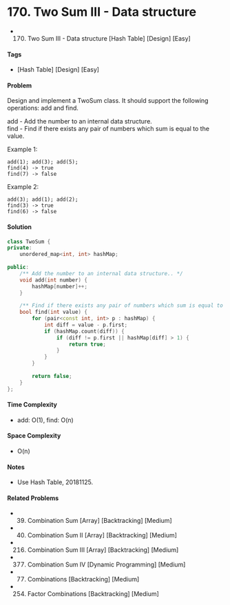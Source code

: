 # 170. Two Sum III - Data structure
- 170. Two Sum III - Data structure [Hash Table] [Design] [Easy]

#### Tags
- [Hash Table] [Design] [Easy]

#### Problem
Design and implement a TwoSum class. It should support the following operations: add and find.

add - Add the number to an internal data structure.  
find - Find if there exists any pair of numbers which sum is equal to the value.

Example 1:

    add(1); add(3); add(5);
    find(4) -> true
    find(7) -> false

Example 2:

    add(3); add(1); add(2);
    find(3) -> true
    find(6) -> false

#### Solution
``` C++
class TwoSum {
private:
    unordered_map<int, int> hashMap;
    
public:    
    /** Add the number to an internal data structure.. */
    void add(int number) {
        hashMap[number]++;
    }
    
    /** Find if there exists any pair of numbers which sum is equal to the value. */
    bool find(int value) {
        for (pair<const int, int> p : hashMap) {
            int diff = value - p.first;
            if (hashMap.count(diff)) {
                if (diff != p.first || hashMap[diff] > 1) {
                    return true;
                }
            }
        }
        
        return false;
    }
};
```

#### Time Complexity
- add: O(1), find: O(n)

#### Space Complexity
- O(n)

#### Notes
- Use Hash Table, 20181125.

#### Related Problems
- 39. Combination Sum [Array] [Backtracking] [Medium]
- 40. Combination Sum II [Array] [Backtracking] [Medium]
- 216. Combination Sum III [Array] [Backtracking] [Medium]
- 377. Combination Sum IV [Dynamic Programming] [Medium]
- 77. Combinations [Backtracking] [Medium]
- 254. Factor Combinations [Backtracking] [Medium]
